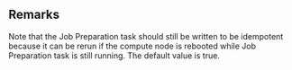 ## Remarks  
 Note that the Job Preparation task should still be written to be             idempotent because it can be rerun if the compute node is             rebooted while Job Preparation task is still running. The default             value is true.